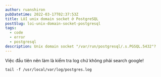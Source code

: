 ```yaml
---
author: ruanshiron
pubDatetime: 2022-03-17T02:37:53Z
title: Lỗi unix domain socket ở PostgreSQL
postSlug: loi-unix-domain-socket-postgresql
tags:
  - code
  - error
  - postgresql
description: Unix domain socket "/var/run/postgresql/.s.PGSQL.5432"?
---
```


Việc đầu tiên nên làm là kiểm tra log chứ không phải search google!

```shell
tail -f /usr/local/var/log/postgres.log
```
